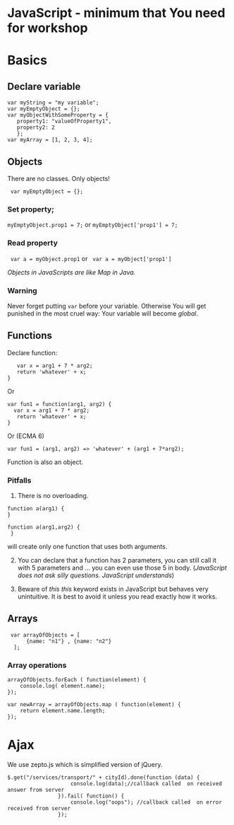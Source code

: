 # JavaScript - minimum that You need for workshop

# Basics

## Declare variable
```
var myString = "my variable";
var myEmptyObject = {};
var myObjectWithSomeProperty = { 
   property1: "valueOfProperty1", 
   property2: 2
   };
var myArray = [1, 2, 3, 4];
```
## Objects
There are no classes. Only objects!

``` var myEmptyObject = {};```
### Set property;
```myEmptyObject.prop1 = 7;```
or 
```myEmptyObject['prop1'] = 7;```

### Read property
``` var a = myObject.prop1```
or
``` var a = myObject['prop1']```

*Objects in JavaScripts are like Map in Java.*
 
 
### Warning
Never forget putting ```var``` before your variable.
Otherwise You will get punished in the most cruel way:
Your variable will become *global*. 


## Functions
Declare function:

```function fun1 (arg1, arg2) {
   var x = arg1 + 7 * arg2;
   return 'whatever' + x;
}
```
Or

```
var fun1 = function(arg1, arg2) {
  var x = arg1 + 7 * arg2;
   return 'whatever' + x;
}
```

Or (ECMA 6) 
```
var fun1 = (arg1, arg2) => 'whatever' + (arg1 + 7*arg2);
```

Function is also an object.

### Pitfalls
1. There is no overloading.
 ```
 function a(arg1) {
 }
 
 function a(arg1,arg2) {
  }
 
```
will create only one function that uses  both arguments.

2. You can declare that a function has 2 parameters, you can still call it
with 5 parameters and ... you can even use those 5 in body.
(_JavaScript does not ask silly questions. JavaScript understands_)

3. Beware of *this*
*this* keyword exists in JavaScript but behaves very unintuitive. It is best to avoid it unless you read
exactly how it works.


## Arrays
 
```
 var arrayOfObjects = [
      {name: "n1"} , {name: "n2"} 
  ];
```

### Array operations
```
arrayOfObjects.forEach ( function(element) {
    console.log( element.name);
});
```

```
var newArray = arrayOfObjects.map ( function(element) {
    return element.name.length;
});
```

# Ajax

We use zepto.js which is simplified version of jQuery.

```
$.get("/services/transport/" + cityId).done(function (data) {
                    console.log(data);//callback called  on received answer from server 
                }).fail( function() {
                    console.log("oops"); //callback called  on error received from server
                });
```